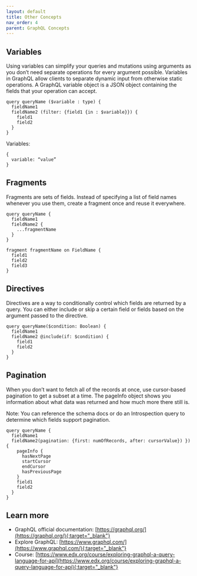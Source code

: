 ```yaml
---
layout: default
title: Other Concepts
nav_order: 4
parent: GraphQL Concepts
---
```


## Variables

Using variables can simplify your queries and mutations using arguments as you don’t need separate operations for every argument possible. Variables in GraphQL allow clients to separate dynamic input from otherwise static operations. A GraphQL variable object is a JSON object containing the fields that your operation can accept. 

```
query queryName ($variable : type) {
  fieldName1
  fieldName2 (filter: {field1 {in : $variable}}) {
    field1
    field2
  }
}
```

Variables:
```
{
  variable: “value”
}
```

## Fragments

Fragments are sets of fields. Instead of specifying a list of field names whenever you use them, create a fragment once and reuse it everywhere. 

```
query queryName {
  fieldName1
  fieldName2 {
    ...fragmentName
  }
}

fragment fragmentName on FieldName {
  field1
  field2
  field3
}
```

## Directives

Directives are a way to conditionally control which fields are returned by a query. You can either include or skip a certain field or fields based on the argument passed to the directive. 

```
query queryName($condition: Boolean) {
  fieldName1
  fieldName2 @include(if: $condition) {
    field1
    field2
  }
}
```

## Pagination

When you don’t want to fetch all of the records at once, use cursor-based pagination to get a subset at a time. The pageInfo object shows you information about what data was returned and how much more there still is.

Note: You can reference the schema docs or do an Introspection query to determine which fields support pagination.

```
query queryName {
  fieldName1
  fieldName2(pagination: {first: numOfRecords, after: cursorValue}) }) {
    pageInfo {
      hasNextPage
      startCursor
      endCursor
      hasPreviousPage
    }
    field1
    field2
  }
}
```

## Learn more 

- GraphQL official documentation: [https://graphql.org/](https://graphql.org/){:target="_blank"}
- Explore GraphQL: [https://www.graphql.com/](https://www.graphql.com/){:target="_blank"}
- Course: [https://www.edx.org/course/exploring-graphql-a-query-language-for-api](https://www.edx.org/course/exploring-graphql-a-query-language-for-api){:target="_blank"}
